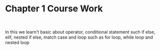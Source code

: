 <h1>Chapter 1 Course Work</h1>
<br>
<p>In this we learn't basic about operator, conditional statement such if else, elif, nested if else, match case and loop such as for loop, while loop and nested loop</p>
